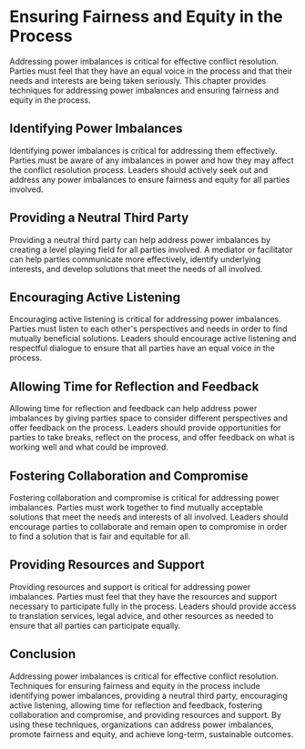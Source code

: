 # Ensuring Fairness and Equity in the Process

Addressing power imbalances is critical for effective conflict resolution. Parties must feel that they have an equal voice in the process and that their needs and interests are being taken seriously. This chapter provides techniques for addressing power imbalances and ensuring fairness and equity in the process.

Identifying Power Imbalances
----------------------------

Identifying power imbalances is critical for addressing them effectively. Parties must be aware of any imbalances in power and how they may affect the conflict resolution process. Leaders should actively seek out and address any power imbalances to ensure fairness and equity for all parties involved.

Providing a Neutral Third Party
-------------------------------

Providing a neutral third party can help address power imbalances by creating a level playing field for all parties involved. A mediator or facilitator can help parties communicate more effectively, identify underlying interests, and develop solutions that meet the needs of all involved.

Encouraging Active Listening
----------------------------

Encouraging active listening is critical for addressing power imbalances. Parties must listen to each other's perspectives and needs in order to find mutually beneficial solutions. Leaders should encourage active listening and respectful dialogue to ensure that all parties have an equal voice in the process.

Allowing Time for Reflection and Feedback
-----------------------------------------

Allowing time for reflection and feedback can help address power imbalances by giving parties space to consider different perspectives and offer feedback on the process. Leaders should provide opportunities for parties to take breaks, reflect on the process, and offer feedback on what is working well and what could be improved.

Fostering Collaboration and Compromise
--------------------------------------

Fostering collaboration and compromise is critical for addressing power imbalances. Parties must work together to find mutually acceptable solutions that meet the needs and interests of all involved. Leaders should encourage parties to collaborate and remain open to compromise in order to find a solution that is fair and equitable for all.

Providing Resources and Support
-------------------------------

Providing resources and support is critical for addressing power imbalances. Parties must feel that they have the resources and support necessary to participate fully in the process. Leaders should provide access to translation services, legal advice, and other resources as needed to ensure that all parties can participate equally.

Conclusion
----------

Addressing power imbalances is critical for effective conflict resolution. Techniques for ensuring fairness and equity in the process include identifying power imbalances, providing a neutral third party, encouraging active listening, allowing time for reflection and feedback, fostering collaboration and compromise, and providing resources and support. By using these techniques, organizations can address power imbalances, promote fairness and equity, and achieve long-term, sustainable outcomes.
